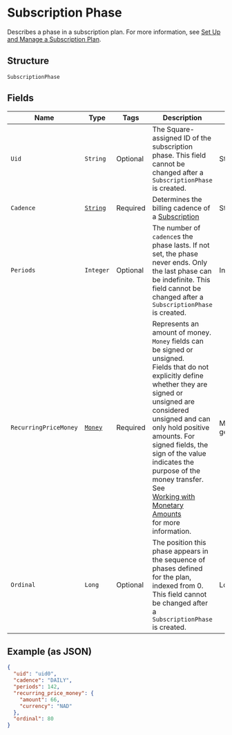 
# Subscription Phase

Describes a phase in a subscription plan. For more information, see
[Set Up and Manage a Subscription Plan](https://developer.squareup.com/docs/subscriptions-api/setup-plan).

## Structure

`SubscriptionPhase`

## Fields

| Name | Type | Tags | Description | Getter |
|  --- | --- | --- | --- | --- |
| `Uid` | `String` | Optional | The Square-assigned ID of the subscription phase. This field cannot be changed after a `SubscriptionPhase` is created. | String getUid() |
| `Cadence` | [`String`](/doc/models/subscription-cadence.md) | Required | Determines the billing cadence of a [Subscription](#type-Subscription) | String getCadence() |
| `Periods` | `Integer` | Optional | The number of `cadence`s the phase lasts. If not set, the phase never ends. Only the last phase can be indefinite. This field cannot be changed after a `SubscriptionPhase` is created. | Integer getPeriods() |
| `RecurringPriceMoney` | [`Money`](/doc/models/money.md) | Required | Represents an amount of money. `Money` fields can be signed or unsigned.<br>Fields that do not explicitly define whether they are signed or unsigned are<br>considered unsigned and can only hold positive amounts. For signed fields, the<br>sign of the value indicates the purpose of the money transfer. See<br>[Working with Monetary Amounts](https://developer.squareup.com/docs/build-basics/working-with-monetary-amounts)<br>for more information. | Money getRecurringPriceMoney() |
| `Ordinal` | `Long` | Optional | The position this phase appears in the sequence of phases defined for the plan, indexed from 0. This field cannot be changed after a `SubscriptionPhase` is created. | Long getOrdinal() |

## Example (as JSON)

```json
{
  "uid": "uid0",
  "cadence": "DAILY",
  "periods": 142,
  "recurring_price_money": {
    "amount": 66,
    "currency": "NAD"
  },
  "ordinal": 80
}
```


